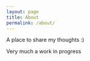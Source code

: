 ```yaml
---
layout: page
title: About
permalink: /about/
---
```


A place to share my thoughts :)

Very much a work in progress
